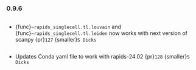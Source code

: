 ### 0.9.6

```{rubric} Bug fixes
```
* {func}`~rapids_singlecell.tl.louvain` and {func}`~rapids_singlecell.tl.leiden` now works with next version of scanpy  {pr}`127` {smaller}`S Dicks`

```{rubric} Misc
```
* Updates Conda yaml file to work with rapids-24.02 {pr}`128` {smaller}`S Dicks`
